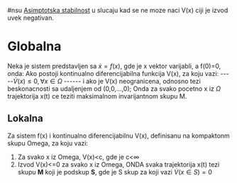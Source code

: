 #nsu 
[Asimptotska stabilnost](Ljapunov%20stabilnost) u slucaju kad se ne moze naci V(x) ciji je izvod uvek negativan. 
# Globalna 

Neka je sistem predstavljen sa $\dot x = f(x)$, gde je x vektor varijabli, a f(0)=0, onda:
Ako postoji kontinualno diferencijabilna funkcija V(x), za koju vazi:
-----$\dot V(x)\leq 0,\forall x \in \Omega$ ------
i ako je V(x) neogranicena, odnosno tezi beskonacnosti sa udaljenjem od (0,0,...,0);
Onda za svako pocetno x iz $\Omega$ trajektorija x(t) ce teziti maksimalnom invarijantnom skupu M.

## Lokalna
Za sistem f(x) i kontinualno diferencijabilnu V(x), definisanu na kompaktonm skupu Omega, za koju vazi:
1) Za svako x iz Omega, V(x)<c, gde je c<$\infty$
2) Izvod V(x)<=0 za svako x iz Omega, 
ONDA svaka trajektorija x(t) tezi skupu **M** koji je podskup **S**, gde je S skup za koji vazi $\dot V(x \in S) = 0$ 